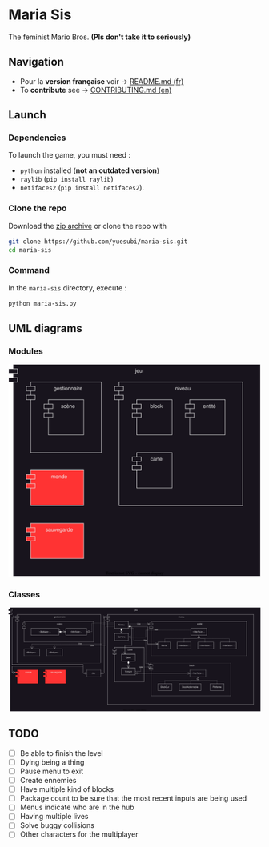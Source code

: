 # Maria Sis
The feminist Mario Bros. **(Pls don't take it to seriously)**

## Navigation
* Pour la **version française** voir -> [README.md (fr)](/res/docs/fr/README.md)
* To **contribute** see -> [CONTRIBUTING.md (en)](/CONTRIBUTING.md)


## Launch

### Dependencies
To launch the game, you must need :
* `python` installed (**not an outdated version**)
* `raylib` (`pip install raylib`)
* `netifaces2` (`pip install netifaces2`).

### Clone the repo
Download the [zip archive](https://github.com/yuesubi/maria-sis/archive/refs/heads/main.zip)
or clone the repo with
```bash
git clone https://github.com/yuesubi/maria-sis.git
cd maria-sis
```

### Command
In the `maria-sis` directory, execute :
```bash
python maria-sis.py
```

## UML diagrams

### Modules
![UML diagram of the modules](/res/schemas/modules.svg)

### Classes
![UML diagram of the classes](/res/schemas/classes.svg)


## TODO
- [ ] Be able to finish the level
- [ ] Dying being a thing
- [ ] Pause menu to exit
- [ ] Create ennemies
- [ ] Have multiple kind of blocks
- [ ] Package count to be sure that the most recent inputs are being used
- [ ] Menus indicate who are in the hub
- [ ] Having multiple lives
- [ ] Solve buggy collisions
- [ ] Other characters for the multiplayer